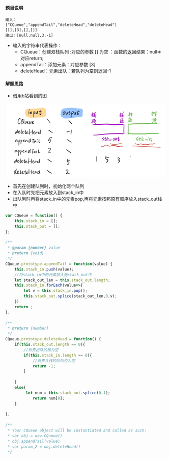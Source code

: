 #### 题目说明
```
输入：
["CQueue","appendTail","deleteHead","deleteHead"]
[[],[3],[],[]]
输出：[null,null,3,-1]
```
- 输入的字符串代表操作：
    - CQueue：创建双栈队列 :对应的参数 [] 为空 ：函数的返回结果：null=>对应return;
    - appendTail：添加元素：对应参数 [3]
    - deleteHead：元素出队：若队列为空则返回-1

#### 解题思路
- 借用b站看到的图
<img src="../img/用两个栈实现队列.png"/>

- 首先在创建队列时，初始化两个队列
- 在入队时先把元素放入到stack_in中
- 出队列时再将stack_in中的元素pop,再将元素按照原有顺序放入stack_out栈中

```javascript
var CQueue = function() {
    this.stack_in = [];
    this.stack_out = [];
};

/** 
 * @param {number} value
 * @return {void}
 */
CQueue.prototype.appendTail = function(value) {
    this.stack_in.push(value);
    //将stack_in中的元素放入到stack_out中
    let stack_out_len = this.stack_out.length;
    this.stack_in.forEach(value=>{
        let v = this.stack_in.pop();
        this.stack_out.splice(stack_out_len,0,v);
    })
    return ;
};

/**
 * @return {number}
 */
CQueue.prototype.deleteHead = function() {
    if(this.stack_out.length == 0){
        //负责出队的栈为空
        if(this.stack_in.length == 0){
            //负责入栈的队列也为空
            return -1;
        }
        
    }
    else{
         let num = this.stack_out.splice(0,1);
            return num[0];
    }

};

/**
 * Your CQueue object will be instantiated and called as such:
 * var obj = new CQueue()
 * obj.appendTail(value)
 * var param_2 = obj.deleteHead()
 */

```
